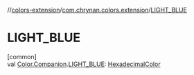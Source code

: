 //[colors-extension](../../index.md)/[com.chrynan.colors.extension](index.md)/[LIGHT_BLUE](-l-i-g-h-t_-b-l-u-e.md)

# LIGHT_BLUE

[common]\
val [Color.Companion](../../../colors-core/colors-core/com.chrynan.colors/-color/-companion/index.md).[LIGHT_BLUE](-l-i-g-h-t_-b-l-u-e.md): [HexadecimalColor](../../../colors-core/colors-core/com.chrynan.colors/-hexadecimal-color/index.md)
